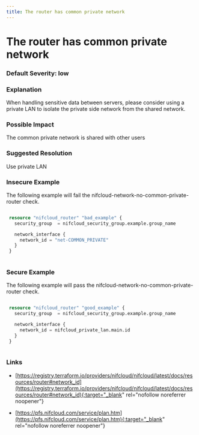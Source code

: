 ```yaml
---
title: The router has common private network
---
```


# The router has common private network

### Default Severity: <span class="severity low">low</span>

### Explanation

When handling sensitive data between servers, please consider using a private LAN to isolate the private side network from the shared network.

### Possible Impact
The common private network is shared with other users

### Suggested Resolution
Use private LAN


### Insecure Example

The following example will fail the nifcloud-network-no-common-private-router check.
```terraform

 resource "nifcloud_router" "bad_example" {
   security_group  = nifcloud_security_group.example.group_name

   network_interface {
     network_id = "net-COMMON_PRIVATE"
   }
 }
 
```



### Secure Example

The following example will pass the nifcloud-network-no-common-private-router check.
```terraform

 resource "nifcloud_router" "good_example" {
   security_group  = nifcloud_security_group.example.group_name

   network_interface {
     network_id = nifcloud_private_lan.main.id
   }
 }
 
```



### Links


- [https://registry.terraform.io/providers/nifcloud/nifcloud/latest/docs/resources/router#network_id](https://registry.terraform.io/providers/nifcloud/nifcloud/latest/docs/resources/router#network_id){:target="_blank" rel="nofollow noreferrer noopener"}

- [https://pfs.nifcloud.com/service/plan.htm](https://pfs.nifcloud.com/service/plan.htm){:target="_blank" rel="nofollow noreferrer noopener"}



